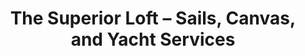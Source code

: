 ---
title: "The Superior Loft – Sails, Canvas, and Yacht Services"
url: /bayfield/the-superior-loft-sails-canvas-and-yacht-services/
shop: boat
---